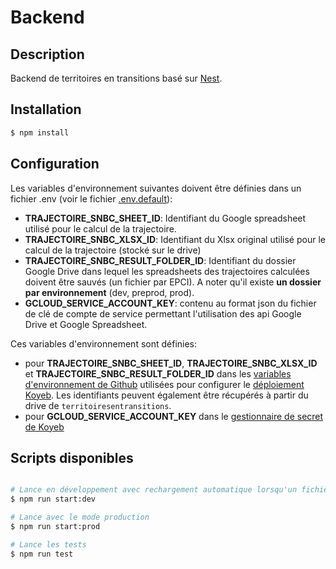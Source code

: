 # Backend

## Description

Backend de territoires en transitions basé sur [Nest](https://github.com/nestjs/nest).

## Installation

```bash
$ npm install
```

## Configuration

Les variables d'environnement suivantes doivent être définies dans un fichier .env (voir le fichier [.env.default](.env.default)):

- **TRAJECTOIRE_SNBC_SHEET_ID**: Identifiant du Google spreadsheet utilisé pour le calcul de la trajectoire.
- **TRAJECTOIRE_SNBC_XLSX_ID**: Identifiant du Xlsx original utilisé pour le calcul de la trajectoire (stocké sur le drive)
- **TRAJECTOIRE_SNBC_RESULT_FOLDER_ID**: Identifiant du dossier Google Drive dans lequel les spreadsheets des trajectoires calculées doivent être sauvés (un fichier par EPCI). A noter qu'il existe **un dossier par environnement** (dev, preprod, prod).
- **GCLOUD_SERVICE_ACCOUNT_KEY**: contenu au format json du fichier de clé de compte de service permettant l'utilisation des api Google Drive et Google Spreadsheet.

Ces variables d'environnement sont définies:

- pour **TRAJECTOIRE_SNBC_SHEET_ID**, **TRAJECTOIRE_SNBC_XLSX_ID** et **TRAJECTOIRE_SNBC_RESULT_FOLDER_ID** dans les [variables d'environnement de Github](https://github.com/incubateur-ademe/territoires-en-transitions/settings/environments/1431973268/edit) utilisées pour configurer le [déploiement Koyeb](https://app.koyeb.com/services/c7001069-ca11-4fd7-86c6-7feb45b9b68d/settings). Les identifiants peuvent également être récupérés à partir du drive de `territoiresentransitions`.
- pour  **GCLOUD_SERVICE_ACCOUNT_KEY** dans le [gestionnaire de secret de Koyeb](https://app.koyeb.com/secrets)

## Scripts disponibles

```bash

# Lance en développement avec rechargement automatique lorsqu'un fichier est modifié
$ npm run start:dev

# Lance avec le mode production
$ npm run start:prod

# Lance les tests
$ npm run test
```
